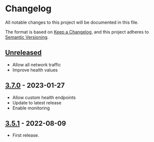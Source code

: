 # Changelog

All notable changes to this project will be documented in this file.

The format is based on [Keep a Changelog](https://keepachangelog.com/en/1.0.0/),
and this project adheres to [Semantic Versioning](https://semver.org/spec/v2.0.0.html).


## [Unreleased]

- Allow all network traffic
- Improve health values

## [3.7.0] - 2023-01-27

- Allow custom health endpoints
- Update to latest release
- Enable monitoring

## [3.5.1] - 2022-08-09

- First release.
 
[Unreleased]: https://github.com/giantswarm/goldpinger-app/compare/v3.7.0...HEAD
[3.7.0]: https://github.com/giantswarm/goldpinger-app/compare/v3.5.1...v3.7.0
[3.5.1]: https://github.com/giantswarm/goldpinger-app/releases/tag/v3.5.1
